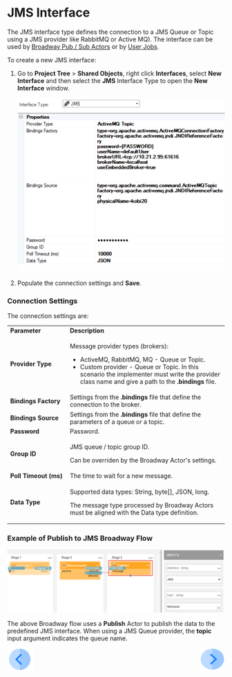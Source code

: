 # JMS Interface

The JMS interface type defines the connection to a JMS Queue or Topic using a JMS provider like RabbitMQ or Active MQ). The interface can be used by [Broadway Pub / Sub Actors](/articles/19_Broadway/actors/05_db_actors.md) or by [User Jobs](/articles/20_jobs_and_batch_services/01_fabric_jobs_overview.md).

To create a new JMS interface:

1. Go to **Project Tree** > **Shared Objects**, right click **Interfaces**, select **New Interface** and then select the **JMS** Interface Type to open the **New Interface** window.

   ![image](images/jms_1.png)

2. Populate the connection settings and **Save**.

### Connection Settings

The connection settings are:

<table>
<tbody>
<tr>
<td width="200pxl"><strong>Parameter</strong></td>
<td width="700pxl"><strong>Description</strong></td>
</tr>
<tr>
<td><strong>Provider Type</strong></td>
<td>
<p>Message provider types (brokers):</p>
<ul>
<li>ActiveMQ, RabbitMQ, MQ - Queue or Topic.</li>
<li>Custom provider - Queue or Topic. In this scenario the implementer must write the provider class name and give a path to the <strong>.bindings</strong> file.</li>
</ul>
</td>
</tr>
<tr>
<td><strong>Bindings Factory&nbsp;</strong></td>
<td>Settings from the <strong>.bindings</strong> file that define the connection to the broker.</td>
</tr>
<tr>
<td><strong>Bindings Source</strong></td>
<td>Settings from the <strong>.bindings</strong> file that define the parameters of a queue or a topic.</td>
</tr>
<tr>
<td><strong>Password</strong></td>
<td>Password.</td>
</tr>
<tr>
<td><strong>Group ID</strong></td>
<td>
<p>JMS queue / topic group ID.</p>
<p>Can be overriden by the Broadway Actor's settings.&nbsp;</p>
</td>
</tr>
<tr>
<td><strong>Poll Timeout (ms)</strong></td>
<td>The time to wait for a new message.</td>
</tr>
<tr>
<td><strong>Data Type</strong></td>
<td>
<p>Supported data types: String, byte[], JSON, long.</p>
<p>The message type processed by Broadway Actors must be aligned with the Data type definition.</p>
</td>
</tr>
</tbody>
</table>


### Example of Publish to JMS Broadway Flow

![image](images/jms_2.PNG)

The above Broadway flow uses a **Publish** Actor to publish the data to the predefined JMS interface. When using a JMS Queue provider, the **topic** input argument indicates the queue name.



[![Previous](/articles/images/Previous.png)](03_kafka_interface.md)[<img align="right" width="60" height="54" src="/articles/images/Next.png">](05_HTTP_interface.md) 

